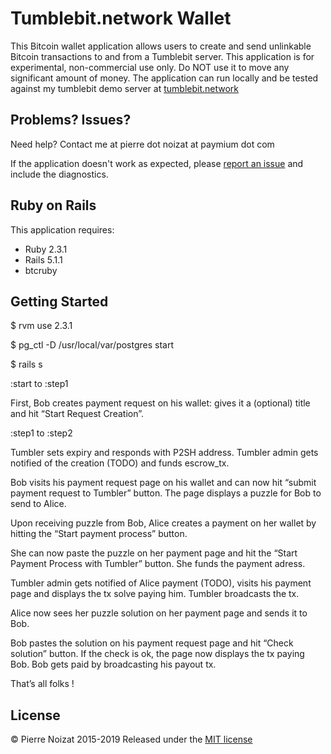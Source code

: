 Tumblebit.network Wallet
================

This Bitcoin wallet application allows users to create and send unlinkable Bitcoin transactions to and from a Tumblebit server.
This application is for experimental, non-commercial use only.
Do NOT use it to move any significant amount of money.
The application can run locally and be tested against my tumblebit demo server at [tumblebit.network](http://tumblebit.network)

Problems? Issues?
-----------

Need help? Contact me at pierre dot noizat at paymium dot com

If the application doesn't work as expected, please [report an issue](https://github.com/pierrenoizat/tumblebit_wallet/issues)
and include the diagnostics.

Ruby on Rails
-------------

This application requires:

- Ruby 2.3.1
- Rails 5.1.1
- btcruby

Getting Started
---------------
$ rvm use 2.3.1

$ pg_ctl -D /usr/local/var/postgres start

$ rails s

:start to :step1

First, Bob creates payment request on his wallet: gives it a (optional) title and hit “Start Request Creation”.

:step1 to :step2

Tumbler sets expiry and responds with P2SH address. Tumbler admin gets notified of the creation (TODO) and funds escrow_tx.

Bob visits his payment request page on his wallet and can now hit “submit payment request to Tumbler” button.
The page displays a puzzle for Bob to send to Alice.

Upon receiving puzzle from Bob, Alice creates a payment on her wallet by hitting the “Start payment process” button.

She can now paste the puzzle on her payment page and hit the “Start Payment Process with Tumbler” button.
She funds the payment adress.

Tumbler admin gets notified of Alice payment (TODO), visits his payment page and displays the tx solve paying him.
Tumbler broadcasts the tx.

Alice now sees her puzzle solution on her payment page and sends it to Bob.

Bob pastes the solution on his payment request page and hit “Check solution” button. If the check is ok, the page now displays the tx paying Bob. Bob gets paid by broadcasting his payout tx.

That’s all folks !


License
-------
© Pierre Noizat 2015-2019 Released under the [MIT license](http://opensource.org/licenses/mit-license.php)